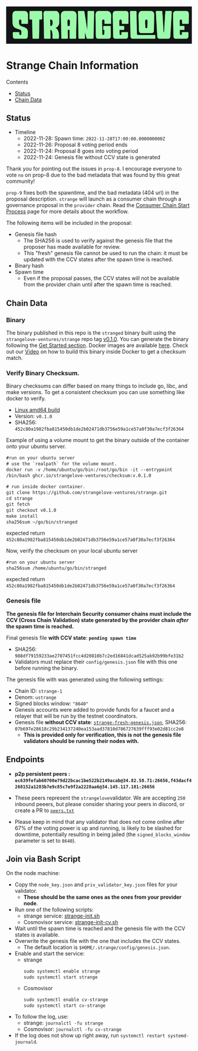 ![Strangelove logo](https://raw.githubusercontent.com/strangelove-ventures/goc-public/main/sl.png)
# Strange Chain Information

Contents

* [Status](#status)
* [Chain Data](#chain-data)

## Status

* Timeline
  * 2022-11-28: Spawn time: `2022-11-28T17:00:00.000000000Z`
  * 2022-11-26: Proposal 8 voting period ends
  * 2022-11-24: Proposal 8 goes into voting period
  * 2022-11-24: Genesis file without CCV state is generated

Thank you for pointing out the issues in `prop-8`.  I encourage everyone to vote `no` on prop-8 due to the bad metadata that was found by this great community!  

`prop-9` fixes both the spawntime, and the bad metadata (404 url) in the proposal description. `strange` will launch as a consumer chain through a governance proposal in the `provider` chain. Read the [Consumer Chain Start Process](/docs/Consumer-Chain-Start-Process.md) page for more details about the workflow.

The following items will be included in the proposal:
* Genesis file hash
  * The SHA256 is used to verify against the genesis file that the proposer has made available for review.
  * This "fresh" genesis file cannot be used to run the chain: it must be updated with the CCV states after the spawn time is reached.
* Binary hash
* Spawn time
  * Even if the proposal passes, the CCV states will not be available from the provider chain until after the spawn time is reached.

## Chain Data

### Binary

The binary published in this repo is the `stranged` binary built using the `strangelove-ventures/strange` repo tag [v0.1.0](https://github.com/strangelove-ventures/strange/releases/tag/v0.1.0). You can generate the binary following the [Get Started section](https://github.com/strangelove-ventures/strange/tree/v0.1.0#get-started). Docker images are available [here](https://github.com/strangelove-ventures/heighliner/pkgs/container/heighliner%2Fstrange). Check out our [Video](https://youtu.be/npoIZacWxRw?t=1079) on how to build this binary inside Docker to get a checksum match.

### Verify Binary Checksum.
Binary checksums can differ based on many things to include go, libc, and make versions. To get a consistent checksum you can use something like docker to verify.

  * [Linux amd64 build](stranged)
  * Version: `v0.1.0`
  * SHA256: `452c80a1982fba815450db1de2b02471db3756e59a1ce57a0f30a7ecf3f26364`

  Example of using a volume mount to get the binary outside of the container onto your ubuntu server.
  ```
  #run on your ubuntu server
  # use the `realpath` for the volume mount.
  docker run -v /home/ubuntu/go/bin:/root/go/bin -it --entrypoint /bin/bash ghcr.io/strangelove-ventures/checksum:v.0.1.0
  ```
  ```
  # run inside docker container.
  git clone https://github.com/strangelove-ventures/strange.git
  cd strange
  git fetch
  git checkout v0.1.0
  make install
  sha256sum ~/go/bin/stranged
  ```
  expected return `452c80a1982fba815450db1de2b02471db3756e59a1ce57a0f30a7ecf3f26364`  
  
  Now, verify the checksum on your local ubuntu server  
  ```
  #run on your ubuntu server
  sha256sum /home/ubuntu/go/bin/stranged
  ```
  expected return `452c80a1982fba815450db1de2b02471db3756e59a1ce57a0f30a7ecf3f26364`  

### Genesis file

**The genesis file for Interchain Security consumer chains must include the CCV (Cross Chain Validation) state generated by the provider chain _after_ the spawn time is reached.**

Final genesis file **with CCV state**: **`pending spawn time`**
- SHA256: `988df79159233ae2707451fcc4d20810b7c2ed16841dcad525ab92b99bfe31b2`
- Validators must replace their `config/genesis.json` file with this one before running the binary.

The genesis file with was generated using the following settings:

* Chain ID: `strange-1`
* Denom: `ustrange`
* Signed blocks window: `"8640"`
* Genesis accounts were added to provide funds for a faucet and a relayer that will be run by the testnet coordinators.
* Genesis file **without CCV state**: [`strange-fresh-genesis.json`](strange-fresh-genesis.json), SHA256: `07b697e28618c29b234137240ea153aad37810d786727639fff93e02d81cc2e8`
  * **This is provided only for verification, this is not the genesis file validators should be running their nodes with.**

## Endpoints

* **p2p persistent peers : `ec639fefab60700e79d22bcac1be522b2149acab@34.82.58.71:26656,f43dacf4268152a1283b7e9c85c7e9f2a2228aa6@34.145.117.181:26656`**
* These peers represent the `strangelove`validator. We are accepting `250` inbound peeers, but please consider sharing your peers in discord, or create a PR to [`peers.txt`](peers.txt)

* Please keep in mind that any validator that does not come online after 67% of the voting power is up and running, is likely to be slashed for downtime, potentially resulting in being jailed (the `signed_blocks_window` parameter is set to `8640`).

## Join via Bash Script

On the node machine:
- Copy the `node_key.json` and `priv_validator_key.json` files for your validator.
  - **These should be the same ones as the ones from your provider node**.
- Run one of the following scripts:
  - strange service: [strange-init.sh](strange-init.sh)
  - Cosmovisor service: [strange-init-cv.sh](strange-init-cv.sh)
- Wait until the spawn time is reached and the genesis file with the CCV states is available.
- Overwrite the genesis file with the one that includes the CCV states.
  - The default location is `$HOME/.strange/config/genesis.json`.
- Enable and start the service:
  - strange
    ```
    sudo systemctl enable strange
    sudo systemctl start strange
    ```
  - Cosmovisor
    ```
    sudo systemctl enable cv-strange
    sudo systemctl start cv-strange
    ```
- To follow the log, use:
  - strange: `journalctl -fu strange`
  - Cosmovisor: `journalctl -fu cv-strange`
- If the log does not show up right away, run `systemctl restart systemd-journald`.
